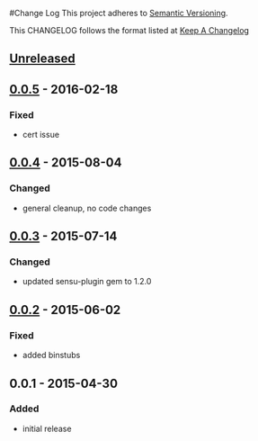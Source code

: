 #Change Log
This project adheres to [Semantic Versioning](http://semver.org/).

This CHANGELOG follows the format listed at [Keep A Changelog](http://keepachangelog.com/)

## [Unreleased][unreleased]

## [0.0.5] - 2016-02-18
### Fixed 
- cert issue

## [0.0.4] - 2015-08-04
### Changed
- general cleanup, no code changes

## [0.0.3] - 2015-07-14
### Changed
- updated sensu-plugin gem to 1.2.0

## [0.0.2] - 2015-06-02
### Fixed
- added binstubs

## 0.0.1 - 2015-04-30
### Added
- initial release

[unreleased]: https://github.com/sensu-plugins/sensu-plugins-apache/compare/0.0.5...HEAD
[0.0.5]: https://github.com/sensu-plugins/sensu-plugins-apache/compare/0.0.4...0.0.5
[0.0.4]: https://github.com/sensu-plugins/sensu-plugins-apache/compare/0.0.3...0.0.4
[0.0.3]: https://github.com/sensu-plugins/sensu-plugins-apache/compare/0.0.2...0.0.3
[0.0.2]: https://github.com/sensu-plugins/sensu-plugins-apache/compare/0.0.1...0.0.2